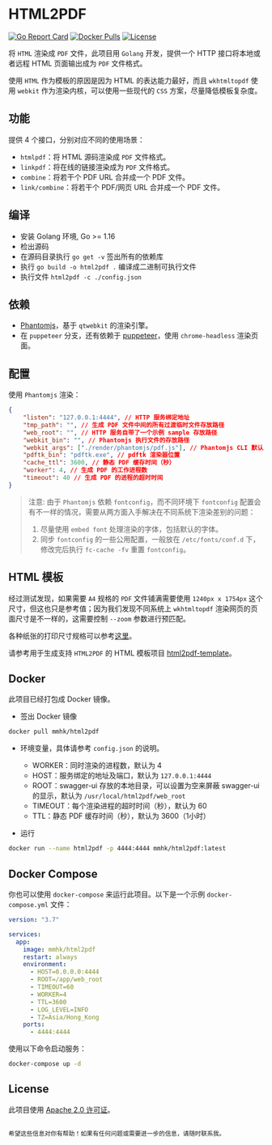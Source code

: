 # HTML2PDF

[![Go Report Card](https://goreportcard.com/badge/github.com/MMHK/html2pdf)](https://goreportcard.com/report/github.com/MMHK/html2pdf)
[![Docker Pulls](https://img.shields.io/docker/pulls/mmhk/html2pdf)](https://hub.docker.com/r/mmhk/html2pdf)
[![License](https://img.shields.io/badge/license-Apache%202.0-blue.svg)](LICENSE)

将 `HTML` 渲染成 `PDF` 文件，此项目用 `Golang` 开发，提供一个 HTTP 接口将本地或者远程 HTML 页面输出成为 `PDF` 文件格式。

使用 `HTML` 作为模板的原因是因为 HTML 的表达能力最好，而且 `wkhtmltopdf` 使用 `webkit` 作为渲染内核，可以使用一些现代的 `CSS` 方案，尽量降低模板复杂度。

## 功能

提供 4 个接口，分别对应不同的使用场景：
- `htmlpdf`：将 HTML 源码渲染成 `PDF` 文件格式。
- `linkpdf`：将在线的链接渲染成为 `PDF` 文件格式。
- `combine`：将若干个 PDF URL 合并成一个 PDF 文件。
- `link/combine`：将若干个 PDF/网页 URL 合并成一个 PDF 文件。

## 编译

- 安装 Golang 环境, Go >= 1.16
- 检出源码
- 在源码目录执行 `go get -v` 签出所有的依赖库
- 执行 `go build -o html2pdf .` 编译成二进制可执行文件
- 执行文件 `html2pdf -c ./config.json`

## 依赖

- [Phantomjs](http://phantomjs.org)，基于 `qtwebkit` 的渲染引擎。
- 在 `puppeteer` 分支，还有依赖于 [puppeteer](https://github.com/GoogleChrome/puppeteer)，使用 `chrome-headless` 渲染页面。

## 配置

使用 `Phantomjs` 渲染：

```json
{
    "listen": "127.0.0.1:4444", // HTTP 服务绑定地址
    "tmp_path": "", // 生成 PDF 文件中间的所有过渡临时文件存放路径
    "web_root": "", // HTTP 服务自带了一个示例 sample 存放路径
    "webkit_bin": "", // Phantomjs 执行文件的存放路径
    "webkit_args": ["./render/phantomjs/pdf.js"], // Phantomjs CLI 默认的参数，执行 JS 渲染的具体脚本
    "pdftk_bin": "pdftk.exe", // pdftk 渲染器位置
    "cache_ttl": 3600, // 静态 PDF 缓存时间（秒）
    "worker": 4, // 生成 PDF 的工作进程数
    "timeout": 40 // 生成 PDF 的进程的超时时间
}
```

> 注意: 由于 `Phantomjs` 依赖 `fontconfig`，而不同环境下 `fontconfig` 配置会有不一样的情况，需要从两方面入手解决在不同系统下渲染差别的问题：
> 1. 尽量使用 `embed font` 处理渲染的字体，包括默认的字体。
> 2. 同步 `fontconfig` 的一些公用配置，一般放在 `/etc/fonts/conf.d` 下，修改完后执行 `fc-cache -fv` 重置 `fontconfig`。

## HTML 模板

经过测试发现，如果需要 `A4` 规格的 `PDF` 文件铺满需要使用 `1240px x 1754px` 这个尺寸，但这也只是参考值；因为我们发现不同系统上 `wkhtmltopdf` 渲染网页的页面尺寸是不一样的，这需要控制 `--zoom` 参数进行预匹配。

各种纸张的打印尺寸规格可以参考[这里](http://www.papersizes.org/a-sizes-in-pixels.htm)。

请参考用于生成支持 `HTML2PDF` 的 HTML 模板项目 [html2pdf-template](https://github.com/MMHK/html2pdf-template)。

## Docker

此项目已经打包成 Docker 镜像。

- 签出 Docker 镜像
```bash
docker pull mmhk/html2pdf
```
- 环境变量，具体请参考 `config.json` 的说明。
  - WORKER：同时渲染的进程数，默认为 4
  - HOST：服务绑定的地址及端口，默认为 `127.0.0.1:4444`
  - ROOT：swagger-ui 存放的本地目录，可以设置为空来屏蔽 swagger-ui 的显示，默认为 `/usr/local/html2pdf/web_root`
  - TIMEOUT：每个渲染进程的超时时间（秒），默认为 60
  - TTL：静态 PDF 缓存时间（秒），默认为 3600（1小时）

- 运行
```bash
docker run --name html2pdf -p 4444:4444 mmhk/html2pdf:latest
```

## Docker Compose

你也可以使用 `docker-compose` 来运行此项目。以下是一个示例 `docker-compose.yml` 文件：

```yaml
version: "3.7"

services:
  app:
    image: mmhk/html2pdf
    restart: always
    environment:
      - HOST=0.0.0.0:4444
      - ROOT=/app/web_root
      - TIMEOUT=60
      - WORKER=4
      - TTL=3600
      - LOG_LEVEL=INFO
      - TZ=Asia/Hong_Kong
    ports:
      - 4444:4444
```

使用以下命令启动服务：

```bash
docker-compose up -d
```

## License

此项目使用 [Apache 2.0 许可证](LICENSE)。
```

希望这些信息对你有帮助！如果有任何问题或需要进一步的信息，请随时联系我。